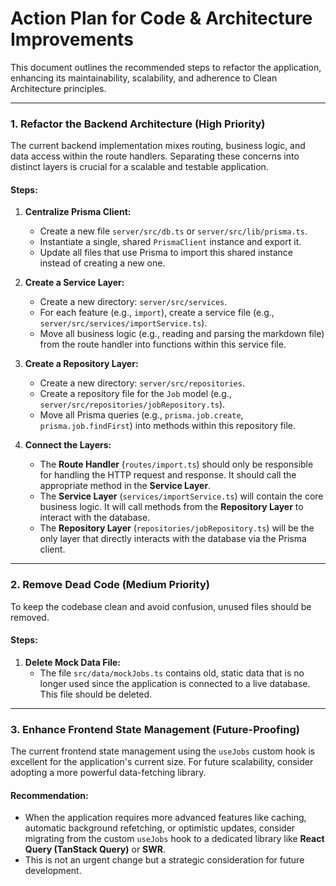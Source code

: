 # Action Plan for Code & Architecture Improvements

This document outlines the recommended steps to refactor the application, enhancing its maintainability, scalability, and adherence to Clean Architecture principles.

---

### 1. Refactor the Backend Architecture (High Priority)

The current backend implementation mixes routing, business logic, and data access within the route handlers. Separating these concerns into distinct layers is crucial for a scalable and testable application.

#### Steps:

1.  **Centralize Prisma Client:**
    *   Create a new file `server/src/db.ts` or `server/src/lib/prisma.ts`.
    *   Instantiate a single, shared `PrismaClient` instance and export it.
    *   Update all files that use Prisma to import this shared instance instead of creating a new one.

2.  **Create a Service Layer:**
    *   Create a new directory: `server/src/services`.
    *   For each feature (e.g., `import`), create a service file (e.g., `server/src/services/importService.ts`).
    *   Move all business logic (e.g., reading and parsing the markdown file) from the route handler into functions within this service file.

3.  **Create a Repository Layer:**
    *   Create a new directory: `server/src/repositories`.
    *   Create a repository file for the `Job` model (e.g., `server/src/repositories/jobRepository.ts`).
    *   Move all Prisma queries (e.g., `prisma.job.create`, `prisma.job.findFirst`) into methods within this repository file.

4.  **Connect the Layers:**
    *   The **Route Handler** (`routes/import.ts`) should only be responsible for handling the HTTP request and response. It should call the appropriate method in the **Service Layer**.
    *   The **Service Layer** (`services/importService.ts`) will contain the core business logic. It will call methods from the **Repository Layer** to interact with the database.
    *   The **Repository Layer** (`repositories/jobRepository.ts`) will be the only layer that directly interacts with the database via the Prisma client.

---

### 2. Remove Dead Code (Medium Priority)

To keep the codebase clean and avoid confusion, unused files should be removed.

#### Steps:

1.  **Delete Mock Data File:**
    *   The file `src/data/mockJobs.ts` contains old, static data that is no longer used since the application is connected to a live database. This file should be deleted.

---

### 3. Enhance Frontend State Management (Future-Proofing)

The current frontend state management using the `useJobs` custom hook is excellent for the application's current size. For future scalability, consider adopting a more powerful data-fetching library.

#### Recommendation:

*   When the application requires more advanced features like caching, automatic background refetching, or optimistic updates, consider migrating from the custom `useJobs` hook to a dedicated library like **React Query (TanStack Query)** or **SWR**.
*   This is not an urgent change but a strategic consideration for future development.
